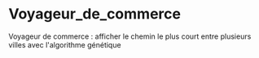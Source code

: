 # Voyageur_de_commerce
 Voyageur de commerce : afficher le chemin le plus court entre plusieurs villes avec l'algorithme génétique
